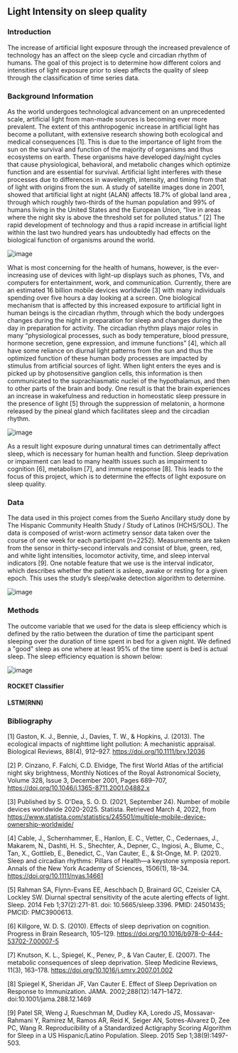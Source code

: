 ## Light Intensity on sleep quality

### Introduction

The increase of artificial light exposure through the increased prevalence of technology has an affect on the sleep cycle and circadian rhythm of humans. The goal of this project is to determine how different colors and intensities of light exposure prior to sleep affects the quality of sleep through the classification of time series data. 

### Background Information

As the world undergoes technological advancement on an unprecedented scale, artificial light from man-made sources is becoming ever more prevalent. The extent of this anthropogenic increase in artificial light has become a pollutant, with extensive research showing both ecological and medical consequences [1]. This is due to the importance of light from the sun on the survival and function of the majority of organisms and thus ecosystems on earth. These organisms have developed day/night cycles that cause physiological, behavioral, and metabolic changes which optimize function and are essential for survival. Artificial light interferes with these processes due to differences in wavelength, intensity, and timing from that of light with origins from the sun. A study of satellite images done in 2001, showed that artificial light at night (ALAN) affects 18.7% of global land area , through which roughly two-thirds of the human population and 99% of humans living in the United States and the European Union, “live in areas where the night sky is above the threshold set for polluted status.” [2] The rapid development of technology and thus a rapid increase in artificial light within the last two hundred years has undoubtedly had effects on the biological function of organisms around the world.

![image](https://user-images.githubusercontent.com/46830657/156947468-01a1c61e-f3b3-4166-a34b-cbec47b72c7f.png)

What is most concerning for the health of humans, however, is the ever-increasing use of devices with light-up displays such as phones, TVs, and computers for entertainment, work, and communication. Currently, there are an estimated 16 billion mobile devices worldwide [3] with many individuals spending over five hours a day looking at a screen. One biological mechanism that is affected by this increased exposure to artificial light in human beings is the circadian rhythm, through which the body undergoes changes during the night in preparation for sleep and changes during the day in preparation for activity. The circadian rhythm plays major roles in many “physiological processes, such as body temperature, blood pressure, hormone secretion, gene expression, and immune functions” [4], which all have some reliance on diurnal light patterns from the sun and thus the optimized function of these human body processes are impacted by stimulus from artificial sources of light. When light enters the eyes and is picked up by photosensitive ganglion cells, this information is then communicated to the suprachiasmatic nuclei of the hypothalamus, and then to other parts of the brain and body. One result is that the brain experiences an increase in wakefulness and reduction in homeostatic sleep pressure in the presence of light [5] through the suppression of melatonin, a hormone released by the pineal gland which facilitates sleep and the circadian rhythm. 

 ![image](https://user-images.githubusercontent.com/46830657/156948045-9edc7794-e503-419d-9c6e-5693a9c71495.png)
 
As a result light exposure during unnatural times can detrimentally affect sleep, which is necessary for human health and function. Sleep deprivation or impairment can lead to many health issues such as impairment to cognition [6], metabolism [7], and immune response [8]. This leads to the focus of this project, which is to determine the effects of light exposure on sleep quality.

### Data
The data used in this project comes from the Sueño Ancillary study done by The Hispanic Community Health Study / Study of Latinos (HCHS/SOL). The data is composed of wrist-worn actimetry sensor data taken over the course of one week for each participant (n=2252). Measurements are taken from the sensor in thirty-second intervals and consist of blue, green, red, and white light intensities, locomotor activity, time, and sleep interval indicators [9]. One notable feature that we use is the interval indicator, which describes whether the patient is asleep, awake or resting for a given epoch. This uses the study’s sleep/wake detection algorithm to determine.


![image](https://user-images.githubusercontent.com/46830657/157585465-e7683746-5a5c-4a01-a79f-d8ff56efaa51.png)

### Methods
The outcome variable that we used for the data is sleep efficiency which is defined by the ratio between the duration of time the participant spent sleeping over the duration of time spent in bed for a given night. We defined a "good" sleep as one where at least 95% of the time spent is bed is actual sleep. The sleep efficiency equation is shown below:

![image](https://user-images.githubusercontent.com/46830657/156948066-09b1a1f8-c9bb-41da-8336-2f682d9a8e29.png)

#### ROCKET Classifier


#### LSTM(RNN)


### Bibliography
[1] Gaston, K. J., Bennie, J., Davies, T. W., &amp; Hopkins, J. (2013). The ecological impacts of nighttime light pollution: A mechanistic appraisal. Biological Reviews, 88(4), 912–927. https://doi.org/10.1111/brv.12036 

[2] P. Cinzano, F. Falchi, C.D. Elvidge, The first World Atlas of the artificial night sky brightness, Monthly Notices of the Royal Astronomical Society, Volume 328, Issue 3, December 2001, Pages 689–707, https://doi.org/10.1046/j.1365-8711.2001.04882.x

[3] Published by S. O'Dea, S. O. D. (2021, September 24). Number of mobile devices worldwide 2020-2025. Statista. Retrieved March 4, 2022, from https://www.statista.com/statistics/245501/multiple-mobile-device-ownership-worldwide/ 

[4] Cable, J., Schernhammer, E., Hanlon, E. C., Vetter, C., Cedernaes, J., Makarem, N., Dashti, H. S., Shechter, A., Depner, C., Ingiosi, A., Blume, C., Tan, X., Gottlieb, E., Benedict, C., Van Cauter, E., &amp; St‐Onge, M. P. (2021). Sleep and circadian rhythms: Pillars of Health—a keystone symposia report. Annals of the New York Academy of Sciences, 1506(1), 18–34. https://doi.org/10.1111/nyas.14661 

[5] Rahman SA, Flynn-Evans EE, Aeschbach D, Brainard GC, Czeisler CA, Lockley SW. Diurnal spectral sensitivity of the acute alerting effects of light. Sleep. 2014 Feb 1;37(2):271-81. doi: 10.5665/sleep.3396. PMID: 24501435; PMCID: PMC3900613.

[6] Killgore, W. D. S. (2010). Effects of sleep deprivation on cognition. Progress in Brain Research, 105–129. https://doi.org/10.1016/b978-0-444-53702-7.00007-5 

[7] Knutson, K. L., Spiegel, K., Penev, P., &amp; Van Cauter, E. (2007). The metabolic consequences of sleep deprivation. Sleep Medicine Reviews, 11(3), 163–178. https://doi.org/10.1016/j.smrv.2007.01.002 

[8] Spiegel K, Sheridan JF, Van Cauter E. Effect of Sleep Deprivation on Response to Immunization. JAMA. 2002;288(12):1471–1472. doi:10.1001/jama.288.12.1469

[9] Patel SR, Weng J, Rueschman M, Dudley KA, Loredo JS, Mossavar-Rahmani Y, Ramirez M, Ramos AR, Reid K, Seiger AN, Sotres-Alvarez D, Zee PC, Wang R. Reproducibility of a Standardized Actigraphy Scoring Algorithm for Sleep in a US Hispanic/Latino Population. Sleep. 2015 Sep 1;38(9):1497-503. 


